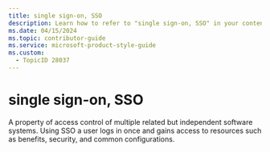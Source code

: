 ```yaml
---
title: single sign-on, SSO
description: Learn how to refer to "single sign-on, SSO" in your content.
ms.date: 04/15/2024
ms.topic: contributor-guide
ms.service: microsoft-product-style-guide
ms.custom:
  - TopicID 28037
---
```



# single sign-on, SSO

A property of access control of multiple related but independent software systems. Using SSO a user logs in once and gains access to resources such as benefits, security, and common configurations.

